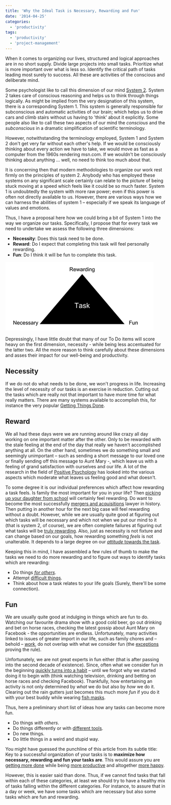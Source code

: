 ```yaml
---
title: 'Why the Ideal Task is Necessary, Rewarding and Fun'
date: '2014-04-25'
categories:
  - 'productivity'
tags:
  - 'productivity'
  - 'project-management'
---
```


When it comes to organizing our lives, structured and logical approaches are in no short supply. Divide large projects into small tasks. Prioritize what is more important over what is less so. Identify the critical path of tasks leading most surely to success. All these are activities of the conscious and deliberate mind.

Some psychologist like to call this dimension of our mind [System 2](http://en.wikipedia.org/wiki/Dual_process_theory). System 2 takes care of conscious reasoning and helps us to think through things logically. As might be implied from the very designation of this system, there is a corresponding System 1. This system is generally responsible for subconscious and automatic activities of our brain; which helps us to drive cars and climb stairs without us having to 'think' about it explicitly. Some people also like to call these two aspects of our mind the _conscious_ and the _subconscious_ in a dramatic simplification of scientific terminology.

However, notwithstanding the terminology employed, System 1 and System 2 don't get very far without each other's help. If we would be consciously thinking about every action we have to take, we would move as fast as a computer from the 1960s rendering msn.com. If we wouldn't be consciously thinking about anything … well, no need to think too much about that.

It is concerning then that modern methodologies to organize our work rest firmly on the principles of system 2. Anybody who has employed these systems on any significant scale certainly can relate to the picture of being stuck moving at a speed which feels like it could be so much faster. System 1 is undoubtedly the system with more raw power; even if this power is often not directly available to us. However, there are various ways how we can harness the abilities of system 1 – especially if we speak its language of values and emotions.

Thus, I have a proposal here how we could bring a bit of System 1 into the way we organize our tasks. Specifically, I propose that for every task we need to undertake we assess the following three dimensions:

- **Necessity**: Does this task need to be done.
- **Reward**: Do I expect that completing this task will feel personally rewarding.
- **Fun**: Do I think it will be fun to complete this task.

![](images/042514_2044_whytheideal1.png)

Depressingly, I have little doubt that many of our To Do items will score heavy on the first dimension, necessity - while being less accentuated for the latter two. All the more reason to think carefully about these dimensions and asses their impact for our well-being and productivity.

## Necessity

If we do not do what needs to be done, we won't progress in life. Increasing the level of necessity of our tasks is an exercise in reduction. Cutting out the tasks which are really not that important to have more time for what really matters. There are many systems available to accomplish this, for instance the very popular [Getting Things Done](http://en.wikipedia.org/wiki/Getting_Things_Done).

## Reward

We all had these days were we are running around like crazy all day working on one important matter after the other. Only to be rewarded with the stale feeling at the end of the day that really we haven't accomplished anything at all. On the other hand, sometimes we do something small and seemingly unimportant – such as sending a short message to our loved one or finally sending off this message to Aunt Mary -, which leave us with a feeling of grand satisfaction with ourselves and our life. A lot of the research in the field of [Positive Psychology](http://en.wikipedia.org/wiki/Positive_psychology) has looked into the various aspects which moderate what leaves us feeling good and what doesn't.

To some degree it is our individual preferences which affect how rewarding a task feels. Is family the most important for you in your life? Then [picking up your daughter from school](http://transitionalmoment.wordpress.com/2013/01/25/i-pick-up-my-kids-late-from-school/) will certainly feel rewarding. Do want to become the most successfully [mergers and acquisitions](http://leadershipwatch-aadboot.com/2014/03/17/mergers-and-acquisitions/) lawyer in history. Then putting in another hour for the next big case will feel rewarding without a doubt. However, while we are usually quite good at figuring out which tasks will be necessary and which not when we put our mind to it (that is system 2, of course), we are often complete failures at figuring out what tasks will be [truly rewarding](http://ceridianblog.wordpress.com/2013/10/25/4-ways-that-employee-rewards-can-make-a-big-difference/). Also, just as necessity is not fixture and can change based on our goals, how rewarding something _feels_ is not unalterable. It depends to a large degree on our [_attitude_ towards the task](http://liesthatlimit.wordpress.com/2014/02/25/need-a-little-attitude-adjustment-at-work/).

Keeping this in mind, I have assembled a few rules of thumb to make the tasks we need to do more rewarding and to figure out ways to identify tasks which are rewarding:

- Do things [_for others_](http://www.marcandangel.com/2012/05/25/60-selfless-ways-to-pay-it-forward/).
- Attempt [difficult things](http://danwaldschmidt.com/2014/01/attitude/hard-things).
- Think about how a task relates to your life goals (Surely, there'll be some connection).

## Fun

We are usually quite good at indulging in things which are fun to do. Watching our favourite drama show with a good cold beer, go out drinking and bet on horse races, checking the latest gossip about Aunt Mary on Facebook - the opportunities are endless. Unfortunately, many activities linked to issues of greater import in our life, such as family chores and – behold – [_work_](http://enpjana.wordpress.com/2013/05/06/how-to-have-fun-at-work/), do not overlap with what we consider fun (the [exceptions](http://www.nytimes.com/2013/12/12/opinion/burkeman-are-we-having-fun-yet.html) proving the rule).

Unfortunately, we are not great experts in fun either (that is after passing into the second decade of existence). Since, often what we consider fun in the beginning [quickly turns into a habit](http://health.usnews.com/health-news/blogs/eat-run/2013/01/30/does-it-only-take-3-weeks-to-form-a-habit) – until we forgot why we started doing it to begin with (think watching television, drinking and betting on horse races and checking Facebook). Thankfully, how entertaining an activity is not only determined by _what_ we do but also by _how_ we do it. Clearing out the rain gutters just becomes this much more _fun_ if you do it with your best buddy while wearing [fish masks](http://www.alibaba.com/product-detail/Realistic-Animal-Full-Head-Mask-Party_1447627053.html).

Thus, here a preliminary short list of ideas how any tasks can become more fun.

- Do things _with others_.
- Do things differently or with [different tools](http://www.javacodegeeks.com/2014/04/do-not-underestimate-the-power-of-the-fun.html).
- Do new things.
- Do little things in a weird and stupid way.

You might have guessed the punchline of this article from its subtle title: Key to a successful organization of your tasks is to **maximize how necessary, rewarding and fun your tasks are**. This would assure you are [getting more done](http://lightarrow.com/best-practices-for-getting-things-done-prioritizing-tasks-in-lifetopix) while being [more productive](http://youngworkathomemoms.wordpress.com/2014/02/20/simple-fun-ways-to-increase-productivity/) and altogether [more happy](http://checkside.wordpress.com/2012/01/20/motivation-revamped-a-summary-of-daniel-h-pinks-new-theory-of-what-motivates-us/).

However, this is easier said than done. Thus, if we cannot find tasks that fall within each of these categories, at least we should try to have a healthy mix of tasks falling within the different categories. For instance, to assure that in a day or week, we have some tasks which are necessary but also some tasks which are fun and rewarding.

